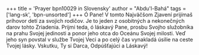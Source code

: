 +++
title = 'Prayer bpn10029 in Slovensky'
author = "Abdu'l-Bahá"
tags = ['lang-sk', 'bpn-unsorted']
+++
Ó Pane! V tomto Najväčšom Zjavení prijímaš príhovor detí za svojich rodičov. Je to jeden z osobitných a nekonečných darov tohto Zriadenia. Prijmi teda, ó láskavý Pane, prosbu Svojho služobníka na prahu Svojej jedinosti a ponor jeho otca do Oceánu Svojej milosti. Veď jeho syn povstal v službe Tvojej Veci a po celý čas vynakladá úsilie na ceste Tvojej lásky. Vskutku, Ty si Darca, Odpúšťajúci a Láskavý!
